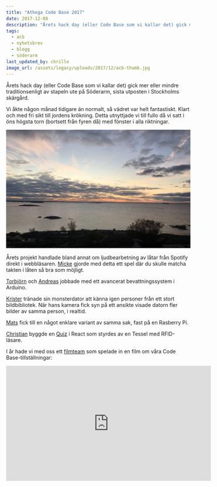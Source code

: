 ```yaml
---
title: "Athega Code Base 2017"
date: 2017-12-08
description: "Årets hack day (eller Code Base som vi kallar det) gick mer eller mindre traditionsenligt av stapeln ute på Söderarm, sista utposten i Stockholms skärgård."
tags:
  - acb
  - nyhetsbrev
  - blogg
  - söderarm
last_updated_by: chrille
image_url: /assets/legacy/uploads/2017/12/acb-thumb.jpg
---
```

Årets hack day (eller Code Base som vi kallar det) gick mer eller mindre traditionsenligt av stapeln ute på Söderarm, sista utposten i Stockholms skärgård.

Vi åkte någon månad tidigare än normalt, så vädret var helt fantastiskt. Klart och med fri sikt till jordens krökning. Detta utnyttjade vi till fullo då vi satt i öns högsta torn (bortsett från fyren då) med fönster i alla riktningar.

![Söderarm](/assets/legacy/uploads/2017/12/soderarm.jpg)

Årets projekt handlade bland annat om ljudbearbetning av låtar från Spotify direkt i webbläsaren. [Micke](/micke) gjorde med detta ett spel där du skulle matcha takten i låten så bra som möjligt.

[Torbjörn](/tobbe) och [Andreas](/andreas) jobbade med ett avancerat bevattningssystem i Arduino.

[Krister](/krister) tränade sin monsterdator att känna igen personer från ett stort bildbibliotek. När hans kamera fick syn på ett ansikte visade datorn fler bilder av samma person, i realtid.

[Mats](/mats) fick till en något enklare variant av samma sak, fast på en Rasberry Pi.

[Christian](/chrille) byggde en [Quiz](https://github.com/athega/athega-quiz) i React som styrdes av en Tessel med RFID-läsare.

I år hade vi med oss ett [filmteam](http://www.fishtank.nu/) som spelade in en film om våra Code Base-tillställningar:

<iframe width="560" height="315" src="https://www.youtube.com/embed/4AxhrhygTVg" frameborder="0" gesture="media" allow="encrypted-media" allowfullscreen></iframe>
